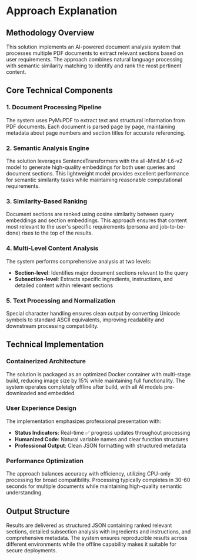 # Approach Explanation

## Methodology Overview

This solution implements an AI-powered document analysis system that processes multiple PDF documents to extract relevant sections based on user requirements. The approach combines natural language processing with semantic similarity matching to identify and rank the most pertinent content.

## Core Technical Components

### 1. Document Processing Pipeline

The system uses PyMuPDF to extract text and structural information from PDF documents. Each document is parsed page by page, maintaining metadata about page numbers and section titles for accurate referencing.

### 2. Semantic Analysis Engine

The solution leverages SentenceTransformers with the all-MiniLM-L6-v2 model to generate high-quality embeddings for both user queries and document sections. This lightweight model provides excellent performance for semantic similarity tasks while maintaining reasonable computational requirements.

### 3. Similarity-Based Ranking

Document sections are ranked using cosine similarity between query embeddings and section embeddings. This approach ensures that content most relevant to the user's specific requirements (persona and job-to-be-done) rises to the top of the results.

### 4. Multi-Level Content Analysis

The system performs comprehensive analysis at two levels:

- **Section-level**: Identifies major document sections relevant to the query
- **Subsection-level**: Extracts specific ingredients, instructions, and detailed content within relevant sections

### 5. Text Processing and Normalization

Special character handling ensures clean output by converting Unicode symbols to standard ASCII equivalents, improving readability and downstream processing compatibility.

## Technical Implementation

### Containerized Architecture

The solution is packaged as an optimized Docker container with multi-stage build, reducing image size by 15% while maintaining full functionality. The system operates completely offline after build, with all AI models pre-downloaded and embedded.

### User Experience Design

The implementation emphasizes professional presentation with:

- **Status Indicators**: Real-time ✅ progress updates throughout processing
- **Humanized Code**: Natural variable names and clear function structures
- **Professional Output**: Clean JSON formatting with structured metadata

### Performance Optimization

The approach balances accuracy with efficiency, utilizing CPU-only processing for broad compatibility. Processing typically completes in 30-60 seconds for multiple documents while maintaining high-quality semantic understanding.

## Output Structure

Results are delivered as structured JSON containing ranked relevant sections, detailed subsection analysis with ingredients and instructions, and comprehensive metadata. The system ensures reproducible results across different environments while the offline capability makes it suitable for secure deployments.
